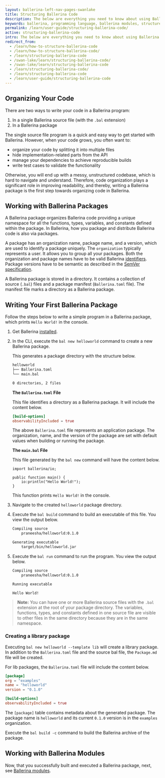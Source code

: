 ```yaml
---
layout: ballerina-left-nav-pages-swanlake
title: Structuring Ballerina Code
description: The below are everything you need to know about using Ballerina packages to structure your code. It also introduces the package-related commands in the `bal` command-line tool.
keywords: ballerina, programming language, ballerina modules, structure code
permalink: /learn/user-guide/structuring-ballerina-code/
active: structuring-ballerina-code
intro: The below are everything you need to know about using Ballerina packages to structure your code. It also introduces the package-related commands in the `bal` command-line tool.
redirect_from:
  - /learn/how-to-structure-ballerina-code
  - /learn/how-to-structure-ballerina-code/
  - /learn/structuring-ballerina-code
  - /swan-lake/learn/structuring-ballerina-code/
  - /swan-lake/learn/structuring-ballerina-code
  - /learn/structuring-ballerina-code/
  - /learn/structuring-ballerina-code
  - /learn/user-guide/structuring-ballerina-code
---
```


## Organizing Your Code

There are two ways to write your code in a Ballerina program: 

1. In a single Ballerina source file (with the `.bal` extension)
2. In a Ballerina package

The single source file program is a quick and easy way to get started with Ballerina. However, when your code grows, you often want to:
- organize your code by splitting it into multiple files 
- hide implementation-related parts from the API
- manage your dependencies to achieve reproducible builds
- write test cases to validate the functionality

Otherwise, you will end up with a messy, unstructured codebase, which is hard to navigate and understand. Therefore, code organization plays a significant role in improving readability, and thereby, writing a Ballerina package is the first step towards organizing code in Ballerina.

## Working with Ballerina Packages

A Ballerina package organizes Ballerina code providing a unique namespace for all the functions, types, variables, and constants defined within the package. In Ballerina, how you package and distribute Ballerina code is also via packages. 

A package has an organization name, package name, and a version, which are used to identify a package uniquely. The `organization` typically represents a user. It allows you to group all your packages. Both the organization and package names have to be valid Ballerina [identifiers](/spec/lang/master/#identifier). Package versions have to be semantic as described in the [SemVer specification](https://semver.org/).  

A Ballerina package is stored in a directory. It contains a collection of source (`.bal`) files and a package manifest (`Ballerina.toml` file). The manifest file marks a directory as a Ballerina package.

## Writing Your First Ballerina Package

Follow the steps below to write a simple program in a Ballerina package, which prints `Hello World!` in the console. 

1. Get Ballerina [installed](/learn/installing-ballerina).

2. In the CLI, execute the `bal new helloworld` command to create a new Ballerina package.

    This generates a package directory with the structure below. 

    ```bash
    helloworld
    ├── Ballerina.toml
    └── main.bal
    
    0 directories, 2 files
    ```

    **The `Ballerina.toml` File**

    This file identifies a directory as a Ballerina package. It will include the content below.

    ```toml
    [build-options]
    observabilityIncluded = true
    ```

    The above `Ballerina.toml` file represents an application package. The organization, name, and the version of the package are set with default values when building or running the package.

    **The `main.bal` File**

    This file generated by the `bal new` command will have the content below.

    ```ballerina
    import ballerina/io;

    public function main() {
        io:println("Hello World!");
    }
    ```

    This function prints `Hello World!` in the console. 

3. Navigate to the created `helloworld` package directory.

4. Execute the `bal build` command to build an executable of this file. You view the output below.

    ```bash
    Compiling source
	    praneesha/helloworld:0.1.0

    Generating executable
	    target/bin/helloworld.jar
    ```

5. Execute the `bal run` command to run the program. You view the output below.

    ```bash
    Compiling source
	    praneesha/helloworld:0.1.0

    Running executable

    Hello World!
    ```

>**Note:** You can have one or more Ballerina source files with the `.bal` extension at the root of your package directory. The variables, functions, types, and constants defined in one source file are visible to other files in the same directory because they are in the same namespace. 

### Creating a library package

Executing `bal new helloworld --template lib` will create a library package. In addition to the 
`Ballerina.toml` file and the source bal file, the `Package.md` file will be created.

For lib packages, the `Ballerina.toml` file will include the content below.

```toml
[package]
org = "examples"
name = "helloworld"
version = "0.1.0"

[build-options]
observabilityIncluded = true
```

The `[package]` table contains metadata about the generated package. The package name is `helloworld` and its current `0.1.0` version is in the `examples` organization.

Execute the `bal build -c` command to build the Ballerina archive of the package.
 
## Working with Ballerina Modules

Now, that you successfully built and executed a Ballerina package, next, see [Ballerina modules](/learn/structuring-ballerina-code/working-with-ballerina-modules).  

<style> #tree-expand-all, #tree-collapse-all, .cTocElements {display:none;} .cGitButtonContainer {padding-left: 40px;} </style>




